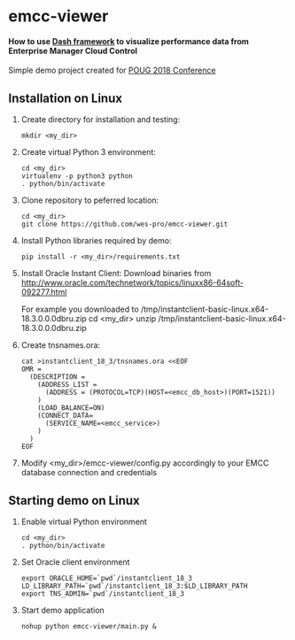 # emcc-viewer
#### How to use [Dash framework](https://plot.ly/products/dash/) to visualize performance data from Enterprise Manager Cloud Control

Simple demo project created for [POUG 2018 Conference](http://poug.org/en/edycja/poug-2018/)

## Installation on Linux

1. Create directory for installation and testing:
   ```
   mkdir <my_dir>
   ```
1. Create virtual Python 3 environment:
   ```
   cd <my_dir>
   virtualenv -p python3 python
   . python/bin/activate
   ```
1. Clone repository to peferred location:
   ```
   cd <my_dir>
   git clone https://github.com/wes-pro/emcc-viewer.git
   ```
1. Install Python libraries required by demo:
   ```
   pip install -r <my_dir>/requirements.txt
   ```
1. Install Oracle Instant Client:
   Download binaries from <br> http://www.oracle.com/technetwork/topics/linuxx86-64soft-092277.html
   
   For example you downloaded to /tmp/instantclient-basic-linux.x64-18.3.0.0.0dbru.zip
   cd <my_dir>
   unzip /tmp/instantclient-basic-linux.x64-18.3.0.0.0dbru.zip
1. Create tnsnames.ora:
   ```
   cat >instantclient_18_3/tnsnames.ora <<EOF
   OMR = 
     (DESCRIPTION =
       (ADDRESS_LIST = 
         (ADDRESS = (PROTOCOL=TCP)(HOST=<emcc_db_host>)(PORT=1521))
       )
       (LOAD_BALANCE=ON)
       (CONNECT_DATA=
         (SERVICE_NAME=<emcc_service>)
       )
     )
   EOF
   ```
1. Modify <my_dir>/emcc-viewer/config.py accordingly to your EMCC database connection and credentials
   
## Starting demo on Linux
 
1. Enable virtual Python environment
   ```
   cd <my_dir>
   . python/bin/activate
   ```
1. Set Oracle client environment
   ```
   export ORACLE_HOME=`pwd`/instantclient_18_3
   LD_LIBRARY_PATH=`pwd`/instantclient_18_3:$LD_LIBRARY_PATH
   export TNS_ADMIN=`pwd`/instantclient_18_3
   ```
1. Start demo application
   ```
   nohup python emcc-viewer/main.py &
   ```

 

